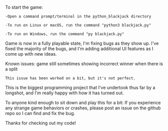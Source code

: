 To start the game:

	-Open a command prompt/terminal in the python_blackjack directory

	-To run on Linux or macOS, run the command "python3 blackjack.py"

	-To run on Windows, run the command "py blackjack.py"

Game is now in a fully playable state, I'm fixing bugs as they show up.
I've fixed the majority of the bugs, and I'm adding additional UI features as I come up with new ideas.

Known issues: game still sometimes showing incorrect winner when there is a split

	This issue has been worked on a bit, but it's not perfect.

This is the biggest programming project that I've undertook thus far by a longshot, and I'm really happy with how it has turned out.

To anyone kind enough to sit down and play this for a bit:
If you experience any strange game behaviors or crashes, please post an issue on the github repo so I can find and fix the bug.

Thanks for checking out my code!
